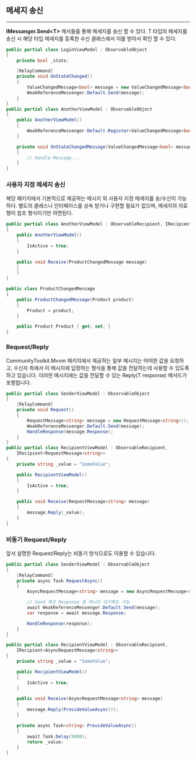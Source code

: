 ## 메세지 송신
---
**IMessanger.Send\<T>** 메서들를 통해 메세지를 송신 할 수 있다. T 타입의 메세지를 송신 시 해당 타입 메세지를 등록한 수신 클래스에서 이를 받아서 확인 할 수 있다.  
```c#
public partial class LoginViewModel : ObservableObject
{
	private bool _state;

	[RelayCommand]
	private void OnStateChanged()
	{
		ValueChangedMessage<bool> message = new ValueChangedMessage<bool>(_state);
		WeakReferenceMessenger.Default.Send(message);
	}
}
public partial class AnotherViewModel : ObservableObject
{
    public AnotherViewModel()
    {
		WeakReferenceMessenger.Default.Register<ValueChangedMessage<bool>>(this, (o, m) => OnStateChangedMessage(m));
    }

	private void OnStateChangedMessage(ValueChangedMessage<bool> message)
	{
		// Handle Message...
	}
}
```
### **사용자 지정 메세지 송신**
해당 패키지에서 기본적으로 제공하는 메시지 외 사용자 지정 메세지를 송/수신이 가능하다. 별도의 클래스나 인터페이스를 상속 받거나 구현할 필요가 없으며, 메세지의 자료형이 참조 형식이기만 하면된다.
```c#
public partial class AnotherViewModel : ObservableRecipient, IRecipient<ProductChangedMessage>
{
	public AnotherViewModel()
	{
		IsActive = true;
	}

	public void Receive(ProductChangedMessage message)
	{
	}
}

public class ProductChangedMessage
{
    public ProductChangedMessage(Product product)
    {
        Product = product;
    }

    public Product Product { get; set; }
}
```
### **Request/Reply**
CommunityToolkit.Mvvm 패키지에서 제공하는 일부 메시지는 어떠한 값을 요청하고, 수신자 측에서 이 메시지에 답장하는 형식을 통해 값을 전달하는데 사용할 수 있도록 하고 있습니다. 이러한 메시지에는 값을 전달할 수 있는 Reply<T>(T response) 메서드가 포함됩니다.
```c#
public partial class SenderViewModel : ObservableObject
{
	[RelayCommand]
	private void Request()
	{
		RequestMessage<string> message = new RequestMessage<string>();
		WeakReferenceMessenger.Default.Send(message);
		HandleResponse(message.Response);
	}
}
public partial class RecipientViewModel : ObservableRecipient,
	IRecipient<RequestMessage<string>>
{
	private string _value = "SomeValue";

	public RecipientViewModel()
	{
		IsActive = true;
	}

	public void Receive(RequestMessage<string> message)
	{
		message.Reply(_value);
	}
}
```
### **비동기 Request/Reply**
앞서 설명한 Request/Reply는 비동기 방식으로도 이용할 수 있습니다.
```c#
public partial class SenderViewModel : ObservableObject
{
	[RelayCommand]
	private async Task RequestAsync()
	{
		AsyncRequestMessage<string> message = new AsyncRequestMessage<string>();

		// Send 혹은 Response 중 하나만 대기해도 가능
		await WeakReferenceMessenger.Default.Send(message);
		var response = await message.Response;

		HandleResponse(response);        
	}
}

public partial class RecipientViewModel : ObservableRecipient,
	IRecipient<AsyncRequestMessage<string>>
{
	private string _value = "SomeValue";

	public RecipientViewModel()
	{
		IsActive = true;
	}

	public void Receive(AsyncRequestMessage<string> message)
	{
		message.Reply(ProvideValueAsync());
	}

	private async Task<string> ProvideValueAsync()
	{
		await Task.Delay(5000);
		return _value;
	}
}
```